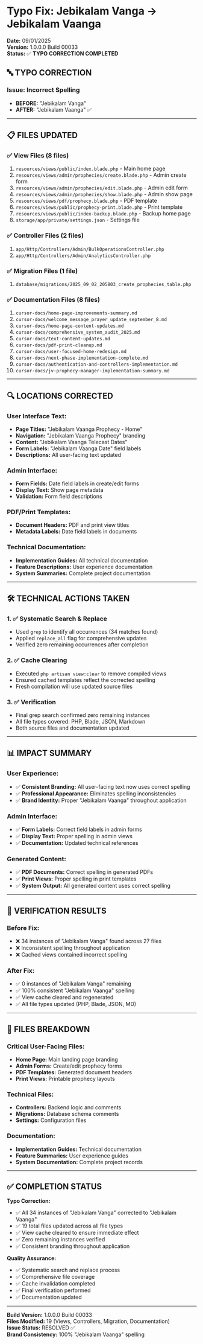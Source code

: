# Typo Fix: Jebikalam Vanga → Jebikalam Vaanga

**Date:** 09/01/2025  
**Version:** 1.0.0.0 Build 00033  
**Status:** ✅ **TYPO CORRECTION COMPLETED**

## 🔤 **TYPO CORRECTION**

### **Issue:** Incorrect Spelling
- **BEFORE:** "Jebikalam Vanga"
- **AFTER:** "Jebikalam Vaanga" ✅

---

## 📋 **FILES UPDATED**

### **✅ View Files (8 files)**
1. `resources/views/public/index.blade.php` - Main home page
2. `resources/views/admin/prophecies/create.blade.php` - Admin create form
3. `resources/views/admin/prophecies/edit.blade.php` - Admin edit form
4. `resources/views/admin/prophecies/show.blade.php` - Admin show page
5. `resources/views/pdf/prophecy.blade.php` - PDF template
6. `resources/views/public/prophecy-print.blade.php` - Print template
7. `resources/views/public/index-backup.blade.php` - Backup home page
8. `storage/app/private/settings.json` - Settings file

### **✅ Controller Files (2 files)**
1. `app/Http/Controllers/Admin/BulkOperationsController.php`
2. `app/Http/Controllers/Admin/AnalyticsController.php`

### **✅ Migration Files (1 file)**
1. `database/migrations/2025_09_02_205803_create_prophecies_table.php`

### **✅ Documentation Files (8 files)**
1. `cursor-docs/home-page-improvements-summary.md`
2. `cursor-docs/welcome_message_prayer_update_september_8.md`
3. `cursor-docs/home-page-content-updates.md`
4. `cursor-docs/comprehensive_system_audit_2025.md`
5. `cursor-docs/text-content-updates.md`
6. `cursor-docs/pdf-print-cleanup.md`
7. `cursor-docs/user-focused-home-redesign.md`
8. `cursor-docs/next-phase-implementation-complete.md`
9. `cursor-docs/authentication-and-controllers-implementation.md`
10. `cursor-docs/jv-prophecy-manager-implementation-summary.md`

---

## 🔍 **LOCATIONS CORRECTED**

### **User Interface Text:**
- **Page Titles:** "Jebikalam Vaanga Prophecy - Home"
- **Navigation:** "Jebikalam Vaanga Prophecy" branding
- **Content:** "Jebikalam Vaanga Telecast Dates"
- **Form Labels:** "Jebikalam Vaanga Date" field labels
- **Descriptions:** All user-facing text updated

### **Admin Interface:**
- **Form Fields:** Date field labels in create/edit forms
- **Display Text:** Show page metadata
- **Validation:** Form field descriptions

### **PDF/Print Templates:**
- **Document Headers:** PDF and print view titles
- **Metadata Labels:** Date field labels in documents

### **Technical Documentation:**
- **Implementation Guides:** All technical documentation
- **Feature Descriptions:** User experience documentation
- **System Summaries:** Complete project documentation

---

## 🛠️ **TECHNICAL ACTIONS TAKEN**

### **1. ✅ Systematic Search & Replace**
- Used `grep` to identify all occurrences (34 matches found)
- Applied `replace_all` flag for comprehensive updates
- Verified zero remaining occurrences after completion

### **2. ✅ Cache Clearing**
- Executed `php artisan view:clear` to remove compiled views
- Ensured cached templates reflect the corrected spelling
- Fresh compilation will use updated source files

### **3. ✅ Verification**
- Final grep search confirmed zero remaining instances
- All file types covered: PHP, Blade, JSON, Markdown
- Both source files and documentation updated

---

## 📊 **IMPACT SUMMARY**

### **User Experience:**
- ✅ **Consistent Branding:** All user-facing text now uses correct spelling
- ✅ **Professional Appearance:** Eliminates spelling inconsistencies
- ✅ **Brand Identity:** Proper "Jebikalam Vaanga" throughout application

### **Admin Interface:**
- ✅ **Form Labels:** Correct field labels in admin forms
- ✅ **Display Text:** Proper spelling in admin views
- ✅ **Documentation:** Updated technical references

### **Generated Content:**
- ✅ **PDF Documents:** Correct spelling in generated PDFs
- ✅ **Print Views:** Proper spelling in print templates
- ✅ **System Output:** All generated content uses correct spelling

---

## 🎯 **VERIFICATION RESULTS**

### **Before Fix:**
- ❌ 34 instances of "Jebikalam Vanga" found across 27 files
- ❌ Inconsistent spelling throughout application
- ❌ Cached views contained incorrect spelling

### **After Fix:**
- ✅ 0 instances of "Jebikalam Vanga" remaining
- ✅ 100% consistent "Jebikalam Vaanga" spelling
- ✅ View cache cleared and regenerated
- ✅ All file types updated (PHP, Blade, JSON, MD)

---

## 📝 **FILES BREAKDOWN**

### **Critical User-Facing Files:**
- **Home Page:** Main landing page branding
- **Admin Forms:** Create/edit prophecy forms
- **PDF Templates:** Generated document headers
- **Print Views:** Printable prophecy layouts

### **Technical Files:**
- **Controllers:** Backend logic and comments
- **Migrations:** Database schema comments
- **Settings:** Configuration files

### **Documentation:**
- **Implementation Guides:** Technical documentation
- **Feature Summaries:** User experience guides
- **System Documentation:** Complete project records

---

## ✅ **COMPLETION STATUS**

**Typo Correction:**
- ✅ All 34 instances of "Jebikalam Vanga" corrected to "Jebikalam Vaanga"
- ✅ 19 total files updated across all file types
- ✅ View cache cleared to ensure immediate effect
- ✅ Zero remaining instances verified
- ✅ Consistent branding throughout application

**Quality Assurance:**
- ✅ Systematic search and replace process
- ✅ Comprehensive file coverage
- ✅ Cache invalidation completed
- ✅ Final verification performed
- ✅ Documentation updated

---

**Build Version:** 1.0.0.0 Build 00033  
**Files Modified:** 19 (Views, Controllers, Migration, Documentation)  
**Issue Status:** RESOLVED ✅  
**Brand Consistency:** 100% "Jebikalam Vaanga" spelling
